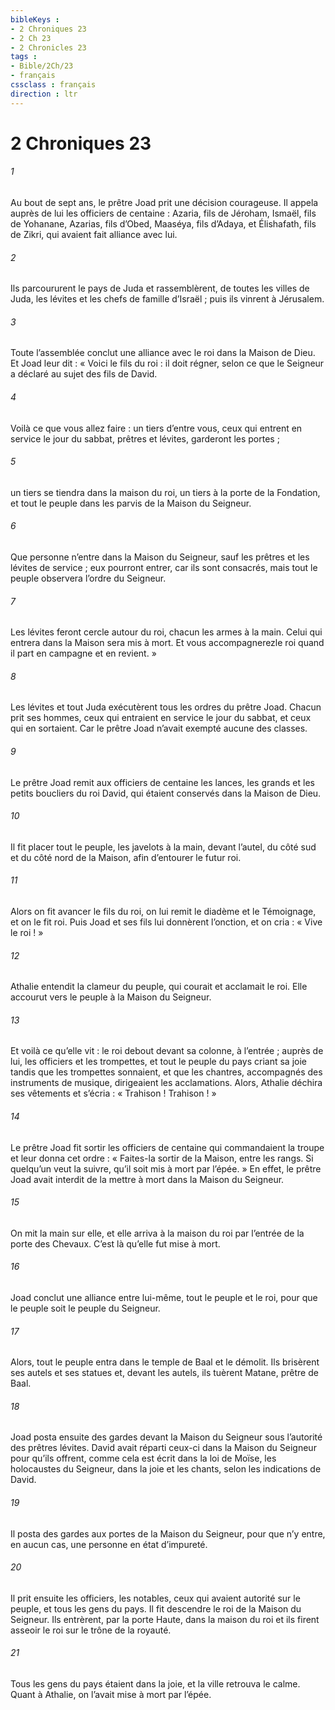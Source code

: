 ```yaml
---
bibleKeys : 
- 2 Chroniques 23
- 2 Ch 23
- 2 Chronicles 23
tags : 
- Bible/2Ch/23
- français
cssclass : français
direction : ltr
---
```


# 2 Chroniques 23

###### 1
Au bout de sept ans, le prêtre Joad prit une décision courageuse. Il appela auprès de lui les officiers de centaine : Azaria, fils de Jéroham, Ismaël, fils de Yohanane, Azarias, fils d’Obed, Maaséya, fils d’Adaya, et Élishafath, fils de Zikri, qui avaient fait alliance avec lui.
###### 2
Ils parcoururent le pays de Juda et rassemblèrent, de toutes les villes de Juda, les lévites et les chefs de famille d’Israël ; puis ils vinrent à Jérusalem.
###### 3
Toute l’assemblée conclut une alliance avec le roi dans la Maison de Dieu. Et Joad leur dit : « Voici le fils du roi : il doit régner, selon ce que le Seigneur a déclaré au sujet des fils de David.
###### 4
Voilà ce que vous allez faire : un tiers d’entre vous, ceux qui entrent en service le jour du sabbat, prêtres et lévites, garderont les portes ;
###### 5
un tiers se tiendra dans la maison du roi, un tiers à la porte de la Fondation, et tout le peuple dans les parvis de la Maison du Seigneur.
###### 6
Que personne n’entre dans la Maison du Seigneur, sauf les prêtres et les lévites de service ; eux pourront entrer, car ils sont consacrés, mais tout le peuple observera l’ordre du Seigneur.
###### 7
Les lévites feront cercle autour du roi, chacun les armes à la main. Celui qui entrera dans la Maison sera mis à mort. Et vous accompagnerezle roi quand il part en campagne et en revient. »
###### 8
Les lévites et tout Juda exécutèrent tous les ordres du prêtre Joad. Chacun prit ses hommes, ceux qui entraient en service le jour du sabbat, et ceux qui en sortaient. Car le prêtre Joad n’avait exempté aucune des classes.
###### 9
Le prêtre Joad remit aux officiers de centaine les lances, les grands et les petits boucliers du roi David, qui étaient conservés dans la Maison de Dieu.
###### 10
Il fit placer tout le peuple, les javelots à la main, devant l’autel, du côté sud et du côté nord de la Maison, afin d’entourer le futur roi.
###### 11
Alors on fit avancer le fils du roi, on lui remit le diadème et le Témoignage, et on le fit roi. Puis Joad et ses fils lui donnèrent l’onction, et on cria : « Vive le roi ! »
###### 12
Athalie entendit la clameur du peuple, qui courait et acclamait le roi. Elle accourut vers le peuple à la Maison du Seigneur.
###### 13
Et voilà ce qu’elle vit : le roi debout devant sa colonne, à l’entrée ; auprès de lui, les officiers et les trompettes, et tout le peuple du pays criant sa joie tandis que les trompettes sonnaient, et que les chantres, accompagnés des instruments de musique, dirigeaient les acclamations. Alors, Athalie déchira ses vêtements et s’écria : « Trahison ! Trahison ! »
###### 14
Le prêtre Joad fit sortir les officiers de centaine qui commandaient la troupe et leur donna cet ordre : « Faites-la sortir de la Maison, entre les rangs. Si quelqu’un veut la suivre, qu’il soit mis à mort par l’épée. » En effet, le prêtre Joad avait interdit de la mettre à mort dans la Maison du Seigneur.
###### 15
On mit la main sur elle, et elle arriva à la maison du roi par l’entrée de la porte des Chevaux. C’est là qu’elle fut mise à mort.
###### 16
Joad conclut une alliance entre lui-même, tout le peuple et le roi, pour que le peuple soit le peuple du Seigneur.
###### 17
Alors, tout le peuple entra dans le temple de Baal et le démolit. Ils brisèrent ses autels et ses statues et, devant les autels, ils tuèrent Matane, prêtre de Baal.
###### 18
Joad posta ensuite des gardes devant la Maison du Seigneur sous l’autorité des prêtres lévites. David avait réparti ceux-ci dans la Maison du Seigneur pour qu’ils offrent, comme cela est écrit dans la loi de Moïse, les holocaustes du Seigneur, dans la joie et les chants, selon les indications de David.
###### 19
Il posta des gardes aux portes de la Maison du Seigneur, pour que n’y entre, en aucun cas, une personne en état d’impureté.
###### 20
Il prit ensuite les officiers, les notables, ceux qui avaient autorité sur le peuple, et tous les gens du pays. Il fit descendre le roi de la Maison du Seigneur. Ils entrèrent, par la porte Haute, dans la maison du roi et ils firent asseoir le roi sur le trône de la royauté.
###### 21
Tous les gens du pays étaient dans la joie, et la ville retrouva le calme. Quant à Athalie, on l’avait mise à mort par l’épée.
